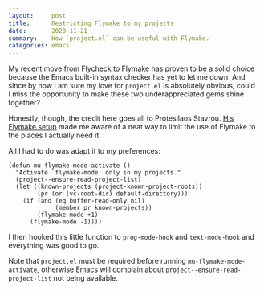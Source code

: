 ```yaml
---
layout:     post
title:      Restricting Flymake to my projects
date:       2020-11-21
summary:    How `project.el` can be useful with Flymake.
categories: emacs
---
```


My recent move [from Flycheck to Flymake](https://www.manueluberti.eu/emacs/2020/09/23/flymake/) has proven to be a solid choice because
the Emacs built-in syntax checker has yet to let me down. And since by now I am
sure my love for `project.el` is absolutely obvious, could I miss the opportunity
to make these two underappreciated gems shine together?

Honestly, though, the credit here goes all to Protesilaos Stavrou. [His Flymake
setup](https://protesilaos.com/dotemacs/#h:b8bfcc05-c0d3-4093-b3fe-f06187d22c6a) made me aware of a neat way to limit the use of Flymake to the places
I actually need it.

All I had to do was adapt it to my preferences:

``` emacs-lisp
(defun mu-flymake-mode-activate ()
  "Activate `flymake-mode' only in my projects."
  (project--ensure-read-project-list)
  (let ((known-projects (project-known-project-roots))
        (pr (or (vc-root-dir) default-directory)))
    (if (and (eq buffer-read-only nil)
             (member pr known-projects))
        (flymake-mode +1)
      (flymake-mode -1))))
```

I then hooked this little function to `prog-mode-hook` and `text-mode-hook` and
everything was good to go.

Note that `project.el` must be required before running `mu-flymake-mode-activate`,
otherwise Emacs will complain about `project--ensure-read-project-list` not being
available.
